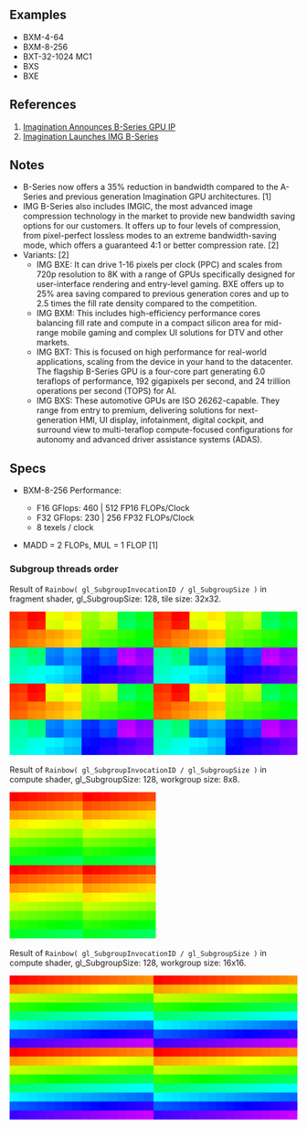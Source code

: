 
## Examples

* BXM-4-64
* BXM-8-256
* BXT-32-1024 MC1
* BXS
* BXE

## References

1. [Imagination Announces B-Series GPU IP](https://www.anandtech.com/show/16155/imagination-announces-bseries-gpu-ip-scaling-up-with-multigpu)
2. [Imagination Launches IMG B-Series](https://www.techpowerup.com/273334/imagination-launches-img-b-series-doing-more-with-multi-core-up-to-6-teraflops-of-compute)

## Notes

* B-Series now offers a 35% reduction in bandwidth compared to the A-Series and previous generation Imagination GPU architectures. [1]
* IMG B-Series also includes IMGIC, the most advanced image compression technology in the market to provide new bandwidth saving options for our customers. It offers up to four levels of compression, from pixel-perfect lossless modes to an extreme bandwidth-saving mode, which offers a guaranteed 4:1 or better compression rate. [2]
* Variants: [2]
	- IMG BXE: It can drive 1-16 pixels per clock (PPC) and scales from 720p resolution to 8K with a range of GPUs specifically designed for user-interface rendering and entry-level gaming. BXE offers up to 25% area saving compared to previous generation cores and up to 2.5 times the fill rate density compared to the competition.
	- IMG BXM: This includes high-efficiency performance cores balancing fill rate and compute in a compact silicon area for mid-range mobile gaming and complex UI solutions for DTV and other markets.
	- IMG BXT: This is focused on high performance for real-world applications, scaling from the device in your hand to the datacenter. The flagship B-Series GPU is a four-core part generating 6.0 teraflops of performance, 192 gigapixels per second, and 24 trillion operations per second (TOPS) for AI.
	- IMG BXS: These automotive GPUs are ISO 26262-capable. They range from entry to premium, delivering solutions for next-generation HMI, UI display, infotainment, digital cockpit, and surround view to multi-teraflop compute-focused configurations for autonomy and advanced driver assistance systems (ADAS).

## Specs

* BXM-8-256 Performance:
	- F16 GFlops: 460  | 512 FP16 FLOPs/Clock
	- F32 GFlops: 230  | 256 FP32 FLOPs/Clock
	- 8 texels / clock

* MADD = 2 FLOPs, MUL = 1 FLOP [1]


### Subgroup threads order

Result of `Rainbow( gl_SubgroupInvocationID / gl_SubgroupSize )` in fragment shader, gl_SubgroupSize: 128, tile size: 32x32.

![](../img/graphics-subgroups/powervr-bxm.png)

Result of `Rainbow( gl_SubgroupInvocationID / gl_SubgroupSize )` in compute shader, gl_SubgroupSize: 128, workgroup size: 8x8.

![](../img/compute-subgroups/powervr-bxm-8x8.png)

Result of `Rainbow( gl_SubgroupInvocationID / gl_SubgroupSize )` in compute shader, gl_SubgroupSize: 128, workgroup size: 16x16.

![](../img/compute-subgroups/powervr-bxm-16x16.png)
